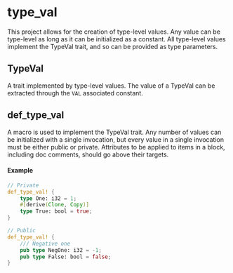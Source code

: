 # type_val
This project allows for the creation
of type-level values. Any value can
be type-level as long as it can be
initialized as a constant. All
type-level values implement the
TypeVal trait, and so can be provided
as type parameters.

## TypeVal
A trait implemented by type-level
values. The value of a TypeVal can
be extracted through the `VAL`
associated constant.

## def_type_val
A macro is used to implement the
TypeVal trait. Any number of values
can be initialized with a single
invocation, but every value in a
single invocation must be either
public or private. Attributes to
be applied to items in a block,
including doc comments, should go
above their targets.

#### Example
 
```rust
// Private
def_type_val! {
    type One: i32 = 1;
    #[derive(Clone, Copy)]
    type True: bool = true;
}

// Public
def_type_val! {
    /// Negative one
    pub type NegOne: i32 = -1;
    pub type False: bool = false;
}
```
